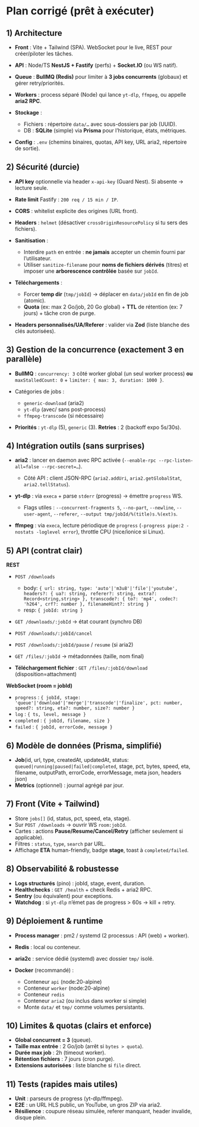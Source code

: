 # Plan corrigé (prêt à exécuter)

## 1) Architecture

* **Front** : Vite + Tailwind (SPA). WebSocket pour le live, REST pour créer/piloter les tâches.
* **API** : Node/TS **NestJS + Fastify** (perfs) + **Socket.IO** (ou WS natif).
* **Queue** : **BullMQ (Redis)** pour limiter à **3 jobs concurrents** (globaux) et gérer retry/priorités.
* **Workers** : process séparé (Node) qui lance `yt-dlp`, `ffmpeg`, ou appelle **aria2 RPC**.
* **Stockage** :

  * Fichiers : répertoire `data/…` avec sous-dossiers par job (UUID).
  * DB : **SQLite** (simple) via **Prisma** pour l’historique, états, métriques.
* **Config** : `.env` (chemins binaires, quotas, API key, URL aria2, répertoire de sortie).

## 2) Sécurité (durcie)

* **API key** optionnelle via header `x-api-key` (Guard Nest). Si absente → lecture seule.
* **Rate limit** Fastify : `200 req / 15 min / IP`.
* **CORS** : whitelist explicite des origines (URL front).
* **Headers** : `helmet` (désactiver `crossOriginResourcePolicy` si tu sers des fichiers).
* **Sanitisation** :

  * Interdire `path` en entrée : **ne jamais** accepter un chemin fourni par l’utilisateur.
  * Utiliser `sanitize-filename` pour **noms de fichiers dérivés** (titres) et imposer une **arborescence contrôlée** basée sur `jobId`.
* **Téléchargements** :

  * Forcer **temp dir** (`tmp/jobId`) → déplacer en `data/jobId` en fin de job (atomic).
  * **Quota** (ex: max 2 Go/job, 20 Go global) + **TTL** de rétention (ex: 7 jours) + tâche cron de purge.
* **Headers personnalisés/UA/Referer** : valider via **Zod** (liste blanche des clés autorisées).

## 3) Gestion de la concurrence (exactement 3 en parallèle)

* **BullMQ** : `concurrency: 3` côté worker global (un seul worker process) **ou** `maxStalledCount: 0` + `limiter: { max: 3, duration: 1000 }`.
* Catégories de jobs :

  * `generic-download` (aria2)
  * `yt-dlp` (avec/ sans post-process)
  * `ffmpeg-transcode` (si nécessaire)
* **Priorités** : `yt-dlp` (5), `generic` (3). **Retries** : 2 (backoff expo 5s/30s).

## 4) Intégration outils (sans surprises)

* **aria2** : lancer en daemon avec RPC activée (`--enable-rpc --rpc-listen-all=false --rpc-secret=…`).

  * Côté API : client JSON-RPC (`aria2.addUri`, `aria2.getGlobalStat`, `aria2.tellStatus`).
* **yt-dlp** : via `execa` + parse `stderr` (progress) → émettre `progress` WS.

  * Flags utiles : `--concurrent-fragments 5`, `--no-part`, `--newline`, `--user-agent`, `--referer`, `--output tmp/jobId/%(title)s.%(ext)s`.
* **ffmpeg** : via `execa`, lecture périodique de `progress` (`-progress pipe:2 -nostats -loglevel error`), throttle CPU (nice/ionice si Linux).

## 5) API (contrat clair)

**REST**

* `POST /downloads`

  * body: `{ url: string, type: 'auto'|'m3u8'|'file'|'youtube', headers?: { ua?: string, referer?: string, extra?: Record<string,string> }, transcode?: { to?: 'mp4', codec?: 'h264', crf?: number }, filenameHint?: string }`
  * resp: `{ jobId: string }`
* `GET /downloads/:jobId` → état courant (synchro DB)
* `POST /downloads/:jobId/cancel`
* `POST /downloads/:jobId/pause` / `resume` (si aria2)
* `GET /files/:jobId` → métadonnées (taille, nom final)
* **Téléchargement fichier** : `GET /files/:jobId/download` (disposition=attachment)

**WebSocket (room = jobId)**

* `progress` : `{ jobId, stage: 'queue'|'download'|'merge'|'transcode'|'finalize', pct: number, speed?: string, eta?: number, size?: number }`
* `log` : `{ ts, level, message }`
* `completed` : `{ jobId, filename, size }`
* `failed` : `{ jobId, errorCode, message }`

## 6) Modèle de données (Prisma, simplifié)

* **Job**(id, url, type, createdAt, updatedAt, status: `queued|running|paused|failed|completed`, stage, pct, bytes, speed, eta, filename, outputPath, errorCode, errorMessage, meta json, headers json)
* **Metrics** (optionnel) : journal agrégé par jour.

## 7) Front (Vite + Tailwind)

* Store `jobs[]` (id, status, pct, speed, eta, stage).
* Sur `POST /downloads` → ouvrir WS `room:jobId`.
* Cartes : actions **Pause/Resume/Cancel/Retry** (afficher seulement si applicable).
* Filtres : `status`, `type`, `search` par URL.
* Affichage **ETA** human-friendly, badge **stage**, toast à `completed/failed`.

## 8) Observabilité & robustesse

* **Logs structurés** (pino) : jobId, stage, event, duration.
* **Healthchecks** : `GET /health` + check Redis + aria2 RPC.
* **Sentry** (ou équivalent) pour exceptions.
* **Watchdog** : si `yt-dlp` n’émet pas de progress > 60s → kill + retry.

## 9) Déploiement & runtime

* **Process manager** : pm2 / systemd (2 processus : API (web) + worker).
* **Redis** : local ou conteneur.
* **aria2c** : service dédié (systemd) avec dossier `tmp/` isolé.
* **Docker** (recommandé) :

  * Conteneur `api` (node:20-alpine)
  * Conteneur `worker` (node:20-alpine)
  * Conteneur `redis`
  * Conteneur `aria2` (ou inclus dans worker si simple)
  * Monte `data/` et `tmp/` comme volumes persistants.

## 10) Limites & quotas (clairs et enforce)

* **Global concurrent = 3** (queue).
* **Taille max entrée** : 2 Go/job (arrêt si `bytes > quota`).
* **Durée max job** : 2h (timeout worker).
* **Rétention fichiers** : 7 jours (cron purge).
* **Extensions autorisées** : liste blanche si `file` direct.

## 11) Tests (rapides mais utiles)

* **Unit** : parseurs de progress (yt-dlp/ffmpeg).
* **E2E** : un URL HLS public, un YouTube, un gros ZIP via aria2.
* **Résilience** : coupure réseau simulée, referer manquant, header invalide, disque plein.